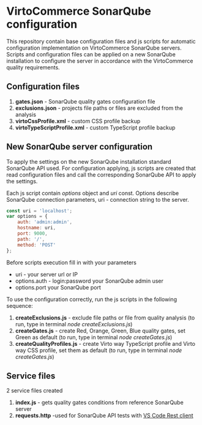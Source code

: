 # VirtoCommerce SonarQube configuration

This repository contain base configuration files and js scripts for automatic configuration implementation on VirtoCommerce SonarQube servers.
Scripts and configuration files can be applied on a new SonarQube installation to configure the server in accordance with the VirtoCommerce quality requirements.

## Configuration files

1. **gates.json** - SonarQube quality gates configuration file
1. **exclusions.json** - projects file paths or files are excluded from the analysis
1. **virtoCssProfile.xml** - custom CSS profile backup
1. **virtoTypeScriptProfile.xml** - custom TypeScript profile backup

## New SonarQube server configuration

To apply the settings on the new SonarQube installation standard SonarQube API used.
For configuration applying, js scripts are created that read configuration files and call the corresponding SonarQube API to apply the settings.

Each js script contain *options* object and *uri* const. Options describe SonarQube connection parameters, uri - connection string to the server.

```js
const uri = 'localhost';
var options = {
    auth: 'admin:admin',
    hostname: uri,
    port: 9000,
    path: '/',
    method: 'POST'
};
```
Before scripts execution fill in with your parameters

* uri - your server url or IP
* options.auth - login:password your SonarQube admin user
* options.port your SonarQube port

To use the configuration correctly, run the js scripts in the following sequence:

1. **createExclusions.js** - exclude file paths or file from quality analysis (to run, type in terminal *node createExclusions.js*)
1. **createGates.js** - create Red, Orange, Green, Blue quality gates, set Green as default (to run, type in terminal *node createGates.js*)
1. **createQualityProfiles.js** - create Virto way TypeScript profile and Virto way CSS profile, set them as default (to run, type in terminal *node createGates.js*)

## Service files

2 service files created

1. **index.js** - gets quality gates conditions from reference SonarQube server
1. **requests.http** -used for SonarQube API tests with [VS Code Rest client](https://marketplace.visualstudio.com/items?itemName=humao.rest-client)
